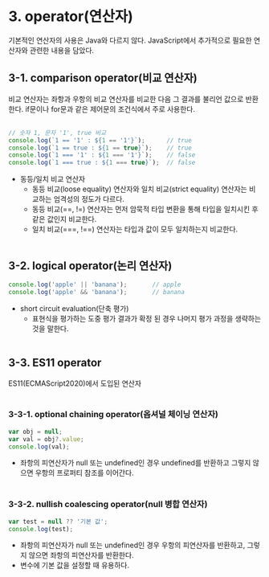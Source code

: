 # 3. operator(연산자)
기본적인 연산자의 사용은 Java와 다르지 않다.
JavaScript에서 추가적으로 필요한 연산자와 관련한 내용을 담았다.

## 3-1. comparison operator(비교 연산자) 
비교 연산자는 좌항과 우항의 비교 연산자를 비교한 다음 그 결과를 불리언 값으로 반환한다.
if문이나 for문과 같은 제어문의 조건식에서 주로 사용한다.
<br><br>
```js
// 숫자 1, 문자 '1', true 비교
console.log(`1 == '1' : ${1 == '1'}`);      // true
console.log(`1 == true : ${1 == true}`);    // true
console.log(`1 === '1' : ${1 === '1'}`);    // false
console.log(`1 === true : ${1 === true}`);  // false
```
- 동등/일치 비교 연산자
  - 동등 비교(loose equality) 연산자와 일치 비교(strict equality) 연산자는 비교하는 엄격성의 정도가 다르다. 
  - 동등 비교(==, !=) 연산자는 먼저 암묵적 타입 변환을 통해 타입을 일치시킨 후 같은 값인지 비교한다.
  - 일치 비교(===, !==) 연산자는 타입과 값이 모두 일치하는지 비교한다.
<br><br>

## 3-2. logical operator(논리 연산자) 
```js
console.log('apple' || 'banana');       // apple
console.log('apple' && 'banana');       // banana
```
- short circuit evaluation(단축 평가)
  - 표현식을 평가하는 도중 평가 결과가 확정 된 경우 나머지 평가 과정을 생략하는 것을 말한다.
<br><br>

## 3-3. ES11 operator
ES11(ECMAScript2020)에서 도입된 연산자
<br><br>

### 3-3-1. optional chaining operator(옵셔널 체이닝 연산자)
```js
var obj = null;
var val = obj?.value;
console.log(val);
```
- 좌항의 피연산자가 null 또는 undefined인 경우 undefined를 반환하고
그렇지 않으면 우항의 프로퍼티 참조를 이어간다. 
<br><br>

### 3-3-2. nullish coalescing operator(null 병합 연산자) 
```js
var test = null ?? '기본 값';
console.log(test);
```
- 좌항의 피연산자가 null 또는 undefined인 경우
우항의 피연산자를 반환하고, 그렇지 않으면 좌항의 피연산자를 반환한다.
- 변수에 기본 값을 설정할 때 유용하다. 
<br><br>
